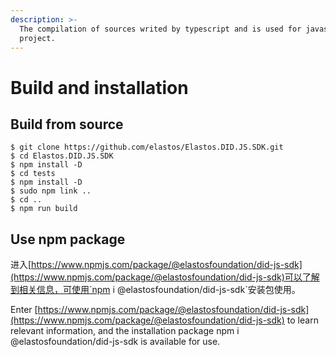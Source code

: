 ```yaml
---
description: >-
  The compilation of sources writed by typescript and is used for javascript
  project.
---
```


# Build and installation

## Build from source

```
$ git clone https://github.com/elastos/Elastos.DID.JS.SDK.git
$ cd Elastos.DID.JS.SDK
$ npm install -D
$ cd tests
$ npm install -D
$ sudo npm link ..
$ cd ..
$ npm run build
```

## Use npm package

进入[https://www.npmjs.com/package/@elastosfoundation/did-js-sdk](https://www.npmjs.com/package/@elastosfoundation/did-js-sdk)可以了解到相关信息，可使用`npm i @elastosfoundation/did-js-sdk`安装包使用。

Enter [https://www.npmjs.com/package/@elastosfoundation/did-js-sdk](https://www.npmjs.com/package/@elastosfoundation/did-js-sdk) to learn relevant information, and the installation package npm i @elastosfoundation/did-js-sdk is available for use.
